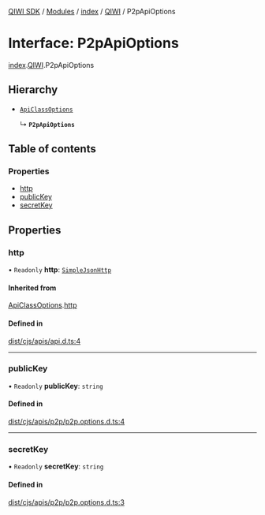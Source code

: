 [QIWI SDK](../README.md) / [Modules](../modules.md) / [index](../modules/index.md) / [QIWI](../modules/index.QIWI.md) / P2pApiOptions

# Interface: P2pApiOptions

[index](../modules/index.md).[QIWI](../modules/index.QIWI.md).P2pApiOptions

## Hierarchy

- [`ApiClassOptions`](index._internal_.ApiClassOptions.md)

  ↳ **`P2pApiOptions`**

## Table of contents

### Properties

- [http](index.QIWI.P2pApiOptions.md#http)
- [publicKey](index.QIWI.P2pApiOptions.md#publickey)
- [secretKey](index.QIWI.P2pApiOptions.md#secretkey)

## Properties

### http

• `Readonly` **http**: [`SimpleJsonHttp`](../classes/index._internal_.SimpleJsonHttp.md)

#### Inherited from

[ApiClassOptions](index._internal_.ApiClassOptions.md).[http](index._internal_.ApiClassOptions.md#http)

#### Defined in

[dist/cjs/apis/api.d.ts:4](https://github.com/AlexXanderGrib/node-qiwi-sdk/blob/87e5174/dist/cjs/apis/api.d.ts#L4)

___

### publicKey

• `Readonly` **publicKey**: `string`

#### Defined in

[dist/cjs/apis/p2p/p2p.options.d.ts:4](https://github.com/AlexXanderGrib/node-qiwi-sdk/blob/87e5174/dist/cjs/apis/p2p/p2p.options.d.ts#L4)

___

### secretKey

• `Readonly` **secretKey**: `string`

#### Defined in

[dist/cjs/apis/p2p/p2p.options.d.ts:3](https://github.com/AlexXanderGrib/node-qiwi-sdk/blob/87e5174/dist/cjs/apis/p2p/p2p.options.d.ts#L3)
